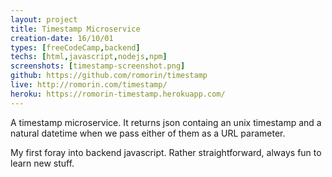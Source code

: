 ```yaml
---
layout: project
title: Timestamp Microservice
creation-date: 16/10/01
types: [freeCodeCamp,backend]
techs: [html,javascript,nodejs,npm]
screenshots: [timestamp-screenshot.png]
github: https://github.com/romorin/timestamp
live: http://romorin.com/timestamp/
heroku: https://romorin-timestamp.herokuapp.com/
---
```


A timestamp microservice. It returns json containg an unix timestamp and a natural datetime when we pass either of them as a URL parameter.

My first foray into backend javascript. Rather straightforward, always fun to learn new stuff.
